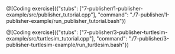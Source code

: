 
@[Coding exercise]({"stubs": ["7-publisher/1-publisher-example/src/publisher_tutorial.cpp"], "command": "./7-publisher/1-publisher-example/run_publisher_tutorial.bash"})


@[Coding exercise]({"stubs": ["7-publisher/3-publisher-turtlesim-example/src/turtlesim_tutorial.cpp"], "command": "./7-publisher/3-publisher-turtlesim-example/run_turtlesim.bash"})
